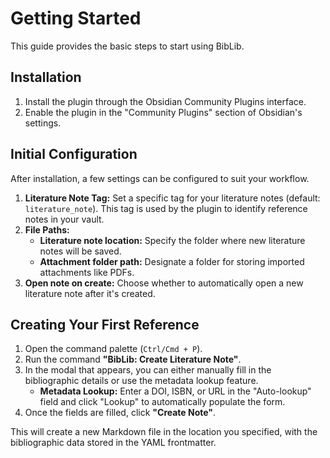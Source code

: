 # Getting Started

This guide provides the basic steps to start using BibLib.

## Installation

1.  Install the plugin through the Obsidian Community Plugins interface.
2.  Enable the plugin in the "Community Plugins" section of Obsidian's settings.

## Initial Configuration

After installation, a few settings can be configured to suit your workflow.

1.  **Literature Note Tag:** Set a specific tag for your literature notes (default: `literature_note`). This tag is used by the plugin to identify reference notes in your vault.
2.  **File Paths:**
    *   **Literature note location:** Specify the folder where new literature notes will be saved.
    *   **Attachment folder path:** Designate a folder for storing imported attachments like PDFs.
3.  **Open note on create:** Choose whether to automatically open a new literature note after it's created.

## Creating Your First Reference

1.  Open the command palette (`Ctrl/Cmd + P`).
2.  Run the command **"BibLib: Create Literature Note"**.
3.  In the modal that appears, you can either manually fill in the bibliographic details or use the metadata lookup feature.
    *   **Metadata Lookup:** Enter a DOI, ISBN, or URL in the "Auto-lookup" field and click "Lookup" to automatically populate the form.
4.  Once the fields are filled, click **"Create Note"**.

This will create a new Markdown file in the location you specified, with the bibliographic data stored in the YAML frontmatter.
